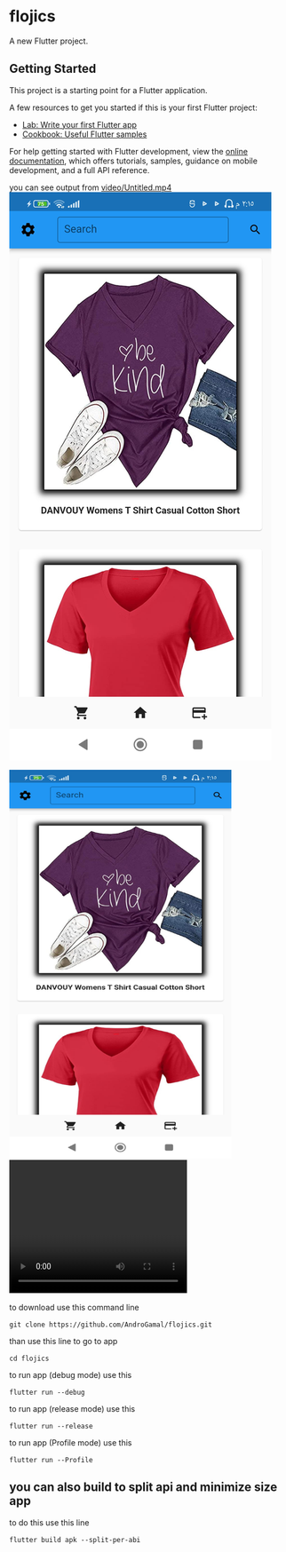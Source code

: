 # flojics

A new Flutter project.

## Getting Started

This project is a starting point for a Flutter application.

A few resources to get you started if this is your first Flutter project:

- [Lab: Write your first Flutter app](https://docs.flutter.dev/get-started/codelab)
- [Cookbook: Useful Flutter samples](https://docs.flutter.dev/cookbook)

For help getting started with Flutter development, view the
[online documentation](https://docs.flutter.dev/), which offers tutorials,
samples, guidance on mobile development, and a full API reference.


you can see output from
[video/Untitled.mp4](https://github.com/AndroGamal/flojics/blob/main/video/Untitled.mp4)
[![Watch the video](https://github.com/AndroGamal/flojics/blob/main/video/Screenshot_%D9%A2%D9%A0%D9%A2%D9%A3-%D9%A0%D9%A1-%D9%A1%D9%A8-%D9%A1%D9%A4-%D9%A1%D9%A5-%D9%A3%D9%A8-%D9%A4%D9%A4%D9%A2_com.example.flojics.jpg)](https://youtu.be/T-D1KVIuvjA)

<img src="https://github.com/AndroGamal/flojics/blob/main/video/Screenshot_%D9%A2%D9%A0%D9%A2%D9%A3-%D9%A0%D9%A1-%D9%A1%D9%A8-%D9%A1%D9%A4-%D9%A1%D9%A5-%D9%A3%D9%A8-%D9%A4%D9%A4%D9%A2_com.example.flojics.jpg" alt="Girl in a jacket" width="400" height="700"> 


 <video width="320" height="240" controls>
  <source src="https://github.com/AndroGamal/flojics/blob/main/video/Untitled.mp4" type="video/mp4">
Your browser does not support the video tag.
</video> 


to download use this command line
```
git clone https://github.com/AndroGamal/flojics.git
```
than use this line to go to app
```
cd flojics
```
to run app (debug mode) use this 
```
flutter run --debug
```
to run app (release mode) use this 
```
flutter run --release
```
to run app (Profile mode) use this 
```
flutter run --Profile
```
## you can also build to split api and minimize size app 
to do this use this line
```
flutter build apk --split-per-abi
```
